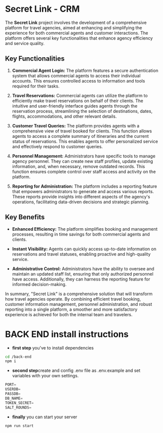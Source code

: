 # Secret Link - CRM

The **Secret Link** project involves the development of a comprehensive platform for travel agencies, aimed at enhancing and simplifying the experience for both commercial agents and customer interactions. The platform offers several key functionalities that enhance agency efficiency and service quality.

## Key Functionalities

1. **Commercial Agent Login:** The platform features a secure authentication system that allows commercial agents to access their individual accounts. This ensures controlled access to information and tools required for their tasks.

2. **Travel Reservations:** Commercial agents can utilize the platform to efficiently make travel reservations on behalf of their clients. The intuitive and user-friendly interface guides agents through the reservation process, streamlining the selection of destinations, dates, flights, accommodations, and other relevant details.

3. **Customer Travel Queries:** The platform provides agents with a comprehensive view of travel booked for clients. This function allows agents to access a complete summary of itineraries and the current status of reservations. This enables agents to offer personalized service and effectively respond to customer queries.

4. **Personnel Management:** Administrators have specific tools to manage agency personnel. They can create new staff profiles, update existing information, and, when necessary, remove outdated records. This function ensures complete control over staff access and activity on the platform.

5. **Reporting for Administration:** The platform includes a reporting feature that empowers administrators to generate and access various reports. These reports provide insights into different aspects of the agency's operations, facilitating data-driven decisions and strategic planning.

## Key Benefits

- **Enhanced Efficiency:** The platform simplifies booking and management processes, resulting in time savings for both commercial agents and clients.

- **Instant Visibility:** Agents can quickly access up-to-date information on reservations and travel statuses, enabling proactive and high-quality service.

- **Administrative Control:** Administrators have the ability to oversee and maintain an updated staff list, ensuring that only authorized personnel have access. Additionally, they can harness the reporting feature for informed decision-making.

In summary, "Secret Link" is a comprehensive solution that will transform how travel agencies operate. By combining efficient travel booking, customer information management, personnel administration, and robust reporting into a single platform, a smoother and more satisfactory experience is achieved for both the internal team and travelers.

# BACK END install instructions
- **first step** you've to install dependencies
```bash
cd /back-end
npm i
```
- **second step**create and config .env file as .env.example and set variables with your own settings.
```js
PORT=
USERDB=
PASSDB=
DB_NAME=
TOKEN_SECRET=
SALT_ROUNDS=
```
- **finally** you can start your server
```bash
npm run start 
```
